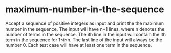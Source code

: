 # maximum-number-in-the-sequence

Accept a sequence of positive integers as input and print the the maximum number in the sequence. The input will have n+1 lines, where n denotes the number of terms in the sequence. The ith line in the input will contain the ith term in the sequence for 1≤i≤n. The last line of the input will always be the number 0. Each test case will have at least one term in the sequence.
